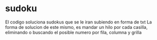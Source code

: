 # sudoku
El codigo soluciona sudokus que se le iran subiendo en forma de txt
La forma de solucion de este mismo, es mandar un hilo por cada casilla, eliminando o buscando el posible numero por fila, columna y grilla
